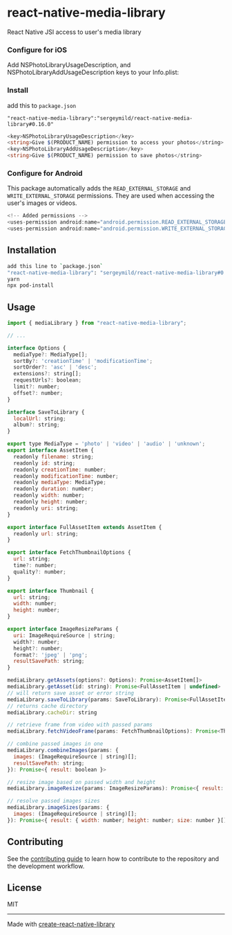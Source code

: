 # react-native-media-library
React Native JSI access to user's media library


### Configure for iOS
Add NSPhotoLibraryUsageDescription, and NSPhotoLibraryAddUsageDescription keys to your Info.plist:

### Install
add this to `package.json`
```
"react-native-media-library":"sergeymild/react-native-media-library#0.16.0"
```

```ts
<key>NSPhotoLibraryUsageDescription</key>
<string>Give $(PRODUCT_NAME) permission to access your photos</string>
<key>NSPhotoLibraryAddUsageDescription</key>
<string>Give $(PRODUCT_NAME) permission to save photos</string>
```

### Configure for Android
This package automatically adds the `READ_EXTERNAL_STORAGE` and `WRITE_EXTERNAL_STORAGE` permissions. They are used when accessing the user's images or videos.

```ts
<!-- Added permissions -->
<uses-permission android:name="android.permission.READ_EXTERNAL_STORAGE" />
<uses-permission android:name="android.permission.WRITE_EXTERNAL_STORAGE" />
```

## Installation

```sh
add this line to `package.json`
"react-native-media-library": "sergeymild/react-native-media-library#0.0.1"
yarn
npx pod-install
```

## Usage

```js
import { mediaLibrary } from "react-native-media-library";

// ...

interface Options {
  mediaType?: MediaType[];
  sortBy?: 'creationTime' | 'modificationTime';
  sortOrder?: 'asc' | 'desc';
  extensions?: string[];
  requestUrls?: boolean;
  limit?: number;
  offset?: number;
}

interface SaveToLibrary {
  localUrl: string;
  album?: string;
}

export type MediaType = 'photo' | 'video' | 'audio' | 'unknown';
export interface AssetItem {
  readonly filename: string;
  readonly id: string;
  readonly creationTime: number;
  readonly modificationTime: number;
  readonly mediaType: MediaType;
  readonly duration: number;
  readonly width: number;
  readonly height: number;
  readonly uri: string;
}

export interface FullAssetItem extends AssetItem {
  readonly url: string;
}

export interface FetchThumbnailOptions {
  url: string;
  time?: number;
  quality?: number;
}

export interface Thumbnail {
  url: string;
  width: number;
  height: number;
}

export interface ImageResizeParams {
  uri: ImageRequireSource | string;
  width?: number;
  height?: number;
  format?: 'jpeg' | 'png';
  resultSavePath: string;
}

mediaLibrary.getAssets(options?: Options): Promise<AssetItem[]>
mediaLibrary.getAsset(id: string): Promise<FullAssetItem | undefined>
// will return save asset or error string
mediaLibrary.saveToLibrary(params: SaveToLibrary): Promise<FullAssetItem | string>
// returns cache directory
mediaLibrary.cacheDir: string

// retrieve frame from video with passed params
mediaLibrary.fetchVideoFrame(params: FetchThumbnailOptions): Promise<Thumbnail | undefined>

// combine passed images in one
mediaLibrary.combineImages(params: {
  images: (ImageRequireSource | string)[];
  resultSavePath: string;
}): Promise<{ result: boolean }>

// resize image based on passed width and height
mediaLibrary.imageResize(params: ImageResizeParams): Promise<{ result: boolean }>

// resolve passed images sizes
mediaLibrary.imageSizes(params: {
  images: (ImageRequireSource | string)[];
}): Promise<{ result: { width: number; height: number; size: number }[] }>
```

## Contributing

See the [contributing guide](CONTRIBUTING.md) to learn how to contribute to the repository and the development workflow.

## License

MIT

---

Made with [create-react-native-library](https://github.com/callstack/react-native-builder-bob)
